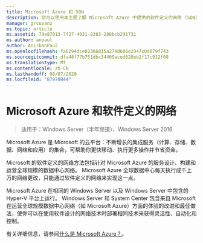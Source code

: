 ```yaml
---
title: Microsoft Azure 和 SDN
description: 您可以使用本主题了解 Microsoft Azure 中提供的软件定义的网络 (SDN) 技术。
manager: grcusanz
ms.topic: article
ms.assetid: 79e87013-7f27-4031-8383-288bcb291731
ms.author: anpaul
author: AnirbanPaul
ms.openlocfilehash: fa8294dce02366815a274d606e2947c0d679f743
ms.sourcegitcommit: dfa48f77b751dbc34409aced628eb2f17c912f08
ms.translationtype: MT
ms.contentlocale: zh-CN
ms.lasthandoff: 08/07/2020
ms.locfileid: "87970844"
---
```

# <a name="microsoft-azure-and-software-defined-networking"></a>Microsoft Azure 和软件定义的网络

>适用于：Windows Server（半年频道）、Windows Server 2016

Microsoft Azure 是 Microsoft 的云平台：不断增长的集成服务（计算、存储、数据、网络和应用）的集合，可帮助你更快移动、执行更多操作并节省资金。

Microsoft 的软件定义的网络方法包括针对 Microsoft Azure 的服务设计、构建和运营全球规模的数据中心网络。 Microsoft Azure 全球数据中心每天执行成千上万的网络更改，只能通过软件定义的网络来实现这一点。

Microsoft Azure 在相同的 Windows Server 以及 Windows Server 中包含的 Hyper-V 平台上运行。 Windows Server 和 System Center 包含来自 Microsoft 在运营全球规模数据中心网络（如 Microsoft Azure）方面的体验的改进和最佳做法，使你可以在使用软件设计的网络技术时部署相同技术来获得灵活性、自动化和控制。

有关详细信息，请参阅[什么是 Microsoft Azure？](https://azure.microsoft.com/overview/what-is-azure/?WT.mc_id=azurebg_us_sem_bing_br_nontest_whatisazure_whatisazure&WT.srch=1)。